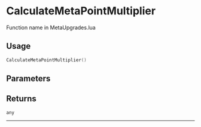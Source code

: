 # CalculateMetaPointMultiplier
Function name in MetaUpgrades.lua
## Usage
```lua
CalculateMetaPointMultiplier()
```
## Parameters

## Returns
`any`

---